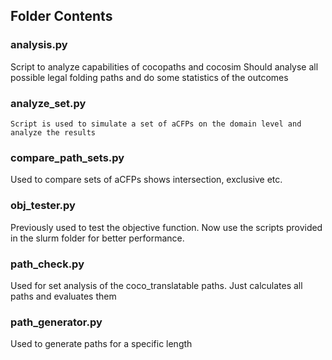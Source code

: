 ## Folder Contents

### analysis.py
Script to analyze capabilities of cocopaths and cocosim 
Should analyse all possible legal folding paths and do some statistics of the outcomes

### analyze_set.py

    Script is used to simulate a set of aCFPs on the domain level and analyze the results

### compare_path_sets.py 

Used to compare sets of aCFPs shows intersection, exclusive etc. 

### obj_tester.py

Previously used to test the objective function. Now use the scripts provided in the slurm folder for better performance. 

### path_check.py 

Used for set analysis of the coco_translatable paths. Just calculates all paths and evaluates them

### path_generator.py 

Used to generate paths for a specific length

